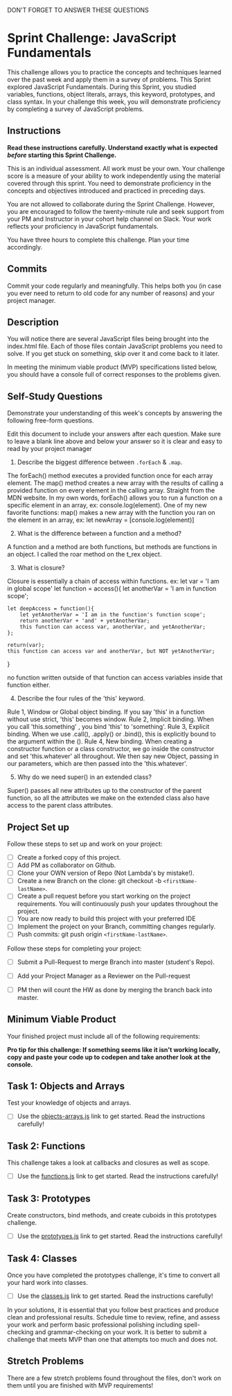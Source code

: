DON'T FORGET TO ANSWER THESE QUESTIONS


# Sprint Challenge: JavaScript Fundamentals

This challenge allows you to practice the concepts and techniques learned over the past week and apply them in a survey of problems. This Sprint explored JavaScript Fundamentals. During this Sprint, you studied variables, functions, object literals, arrays, this keyword, prototypes, and class syntax. In your challenge this week, you will demonstrate proficiency by completing a survey of JavaScript problems.

## Instructions

**Read these instructions carefully. Understand exactly what is expected _before_ starting this Sprint Challenge.**

This is an individual assessment. All work must be your own. Your challenge score is a measure of your ability to work independently using the material covered through this sprint. You need to demonstrate proficiency in the concepts and objectives introduced and practiced in preceding days.

You are not allowed to collaborate during the Sprint Challenge. However, you are encouraged to follow the twenty-minute rule and seek support from your PM and Instructor in your cohort help channel on Slack. Your work reflects your proficiency in JavaScript fundamentals.

You have three hours to complete this challenge. Plan your time accordingly.

## Commits

Commit your code regularly and meaningfully. This helps both you (in case you ever need to return to old code for any number of reasons) and your project manager.

## Description

You will notice there are several JavaScript files being brought into the index.html file.  Each of those files contain JavaScript problems you need to solve.  If you get stuck on something, skip over it and come back to it later.

In meeting the minimum viable product (MVP) specifications listed below, you should have a console full of correct responses to the problems given.

## Self-Study Questions

Demonstrate your understanding of this week's concepts by answering the following free-form questions.

Edit this document to include your answers after each question. Make sure to leave a blank line above and below your answer so it is clear and easy to read by your project manager

1. Describe the biggest difference between `.forEach` & `.map`.

The forEach() method executes a provided function once for each array element.
The map() method creates a new array with the results of calling a provided function on every element in the calling array.
Straight from the MDN website. In my own words, forEach() allows you to run a function on a specific element in an array, ex: console.log(element). One of my new favorite functions: map() makes a new array with the function you ran on the element in an array, ex: let newArray = [console.log(element)]

2. What is the difference between a function and a method?

A function and a method are both functions, but methods are functions in an object. I called the roar method on the t_rex object.

3. What is closure?

Closure is essentially a chain of access within functions. 
ex:
let var = 'I am in global scope'
let function = access(){
    let anotherVar = 'I am in function scope';

    let deepAccess = function(){
        let yetAnotherVar = 'I am in the function's function scope';
        return anotherVar + 'and' + yetAnotherVar;
        this function can access var, anotherVar, and yetAnotherVar;
    };

    return(var);
    this function can access var and anotherVar, but NOT yetAnotherVar;
    
}

no function written outside of that function can access variables inside that function either.


4. Describe the four rules of the 'this' keyword.

Rule 1, Window or Global object binding. If you say 'this' in a function without use strict, 'this' becomes window.
Rule 2, Implicit binding. When you call 'this.something' , you bind 'this' to 'something'.
Rule 3, Explicit binding. When we use .call(), .apply() or .bind(), this is explicitly bound to the argument within the ().
Rule 4, New binding. When creating a constructor function or a class constructor, we go inside the constructor and set 'this.whatever' all throughout. We then say new Object, passing in our parameters, which are then passed into the 'this.whatever'.

5. Why do we need super() in an extended class?

Super() passes all new attributes up to the constructor of the parent function, so all the attributes we make on the extended class also have access to the parent class attributes.

## Project Set up

Follow these steps to set up and work on your project:

- [ ] Create a forked copy of this project.
- [ ] Add PM as collaborator on Github.
- [ ] Clone your OWN version of Repo (Not Lambda's by mistake!).
- [ ] Create a new Branch on the clone: git checkout -b `<firstName-lastName>`.
- [ ] Create a pull request before you start working on the project requirements.  You will continuously push your updates throughout the project.
- [ ] You are now ready to build this project with your preferred IDE
- [ ] Implement the project on your Branch, committing changes regularly.
- [ ] Push commits: git push origin `<firstName-lastName>`.

Follow these steps for completing your project:

- [ ] Submit a Pull-Request to merge <firstName-lastName> Branch into master (student's  Repo).
- [ ] Add your Project Manager as a Reviewer on the Pull-request
- [ ] PM then will count the HW as done by  merging the branch back into master.


## Minimum Viable Product

Your finished project must include all of the following requirements:

**Pro tip for this challenge: If something seems like it isn't working locally, copy and paste your code up to codepen and take another look at the console.**

## Task 1: Objects and Arrays
Test your knowledge of objects and arrays. 
* [ ] Use the [objects-arrays.js](challenges/objects-arrays.js) link to get started.  Read the instructions carefully!


## Task 2: Functions
This challenge takes a look at callbacks and closures as well as scope. 
* [ ] Use the [functions.js](challenges/functions.js) link to get started. Read the instructions carefully!

## Task 3: Prototypes
Create constructors, bind methods, and create cuboids in this prototypes challenge.
* [ ] Use the [prototypes.js](challenges/prototypes.js) link to get started. Read the instructions carefully!

## Task 4: Classes
Once you have completed the prototypes challenge, it's time to convert all your hard work into classes.
* [ ] Use the [classes.js](challenges/classes.js) link to get started. Read the instructions carefully!

In your solutions, it is essential that you follow best practices and produce clean and professional results. Schedule time to review, refine, and assess your work and perform basic professional polishing including spell-checking and grammar-checking on your work. It is better to submit a challenge that meets MVP than one that attempts too much and does not.

## Stretch Problems

There are a few stretch problems found throughout the files, don't work on them until you are finished with MVP requirements!
